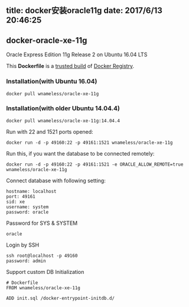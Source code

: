 title: docker安装oracle11g
date: 2017/6/13 20:46:25
---

## docker-oracle-xe-11g

Oracle Express Edition 11g Release 2 on Ubuntu 16.04 LTS

This **Dockerfile** is a [trusted build](https://registry.hub.docker.com/u/wnameless/oracle-xe-11g/) of [Docker Registry](https://registry.hub.docker.com/).

### Installation(with Ubuntu 16.04)

```
docker pull wnameless/oracle-xe-11g

```

### Installation(with older Ubuntu 14.04.4)

```
docker pull wnameless/oracle-xe-11g:14.04.4

```
<!--more-->
Run with 22 and 1521 ports opened:

```
docker run -d -p 49160:22 -p 49161:1521 wnameless/oracle-xe-11g

```

Run this, if you want the database to be connected remotely:

```
docker run -d -p 49160:22 -p 49161:1521 -e ORACLE_ALLOW_REMOTE=true wnameless/oracle-xe-11g

```

Connect database with following setting:

```
hostname: localhost
port: 49161
sid: xe
username: system
password: oracle

```

Password for SYS & SYSTEM

```
oracle

```

Login by SSH

```
ssh root@localhost -p 49160
password: admin

```

Support custom DB Initialization

```
# Dockerfile
FROM wnameless/oracle-xe-11g

ADD init.sql /docker-entrypoint-initdb.d/
```